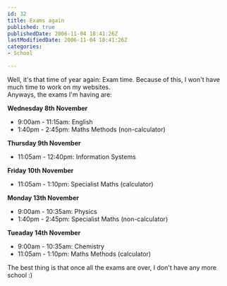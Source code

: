 ```yaml
---
id: 32
title: Exams again
published: true
publishedDate: 2006-11-04 18:41:26Z
lastModifiedDate: 2006-11-04 18:41:26Z
categories:
- School

---
```


<p>Well, it's that time of year again: Exam time. Because of this, I won't have much time to work on my websites.<br />
Anyways, the exams I'm having are:</p>
<p><strong>Wednesday 8th November</strong></p>
<ul>
<li>9:00am - 11:15am: English</li>
<li>1:40pm - 2:45pm: Maths Methods (non-calculator)</li>
</ul>
<p><strong>Thursday 9th November</strong></p>
<ul>
<li>11:05am - 12:40pm: Information Systems</li>
</ul>
<p><strong>Friday 10th November</strong></p>
<ul>
<li>11:05am - 1:10pm: Specialist Maths (calculator)</li>
</ul>
<p><strong>Monday 13th November</strong></p>
<ul>
<li>9:00am - 10:35am: Physics</li>
<li>1:40pm - 2:45pm: Specialist Maths (non-calculator)</li>
</ul>
<p><strong>Tueaday 14th November</strong></p>
<ul>
<li>9:00am - 10:35am: Chemistry</li>
<li>11:05am - 1:10pm: Maths Methods (calculator)</li>
</ul>
<p>The best thing is that once all the exams are over, I don't have any more school :)</p>

